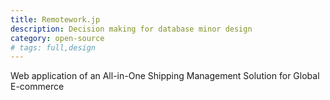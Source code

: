 ```yaml
---
title: Remotework.jp
description: Decision making for database minor design
category: open-source
# tags: full,design
---
```


Web application of an All-in-One Shipping Management Solution
for Global E-commerce

